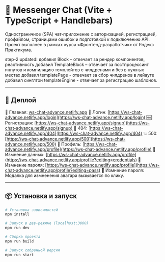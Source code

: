 # 🧩 Messenger Chat (Vite + TypeScript + Handlebars)

Одностраничное (SPA) чат-приложение с авторизацией, регистрацией, профайлом, страницами ошибок и подготовкой к подключению API.
Проект выполнен в рамках курса «Фронтенд-разработчик» от Яндекс Практикума.

step-2 updated:
добавил Block – отвечает за рендер компонентов, реактивность
добавил TemplateBlock – отвечает за постпроцессинг инпутов и компиляцию темплейтов с чилдренами и без в нужных местах
добавил templatePage - отвечает за сбор чилдренов в лейауте
добавил синглтон templateEngine - отвечает за регистрацию шаблонов.

---

## 🚀 Деплой

🔗 Главная: [ws-chat-advance.netlify.app](https://ws-chat-advance.netlify.app/)
🔐 Логин: [https://ws-chat-advance.netlify.app/login](https://ws-chat-advance.netlify.app/login)
🆕 Регистрация: [https://ws-chat-advance.netlify.app/signup](https://ws-chat-advance.netlify.app/signup)
🙈 404: [https://ws-chat-advance.netlify.app/404](https://ws-chat-advance.netlify.app/404)
💥 500: [https://ws-chat-advance.netlify.app/500](https://ws-chat-advance.netlify.app/500)
👤 Профиль: [https://ws-chat-advance.netlify.app/profile](https://ws-chat-advance.netlify.app/profile)
👤 Измнение данных: [https://ws-chat-advance.netlify.app/profile](https://ws-chat-advance.netlify.app/profile?editing=credentials)
👤 Измнение пароля: [https://ws-chat-advance.netlify.app/profile](https://ws-chat-advance.netlify.app/profile?editing=pass)
👤 Измнение пароля: Модалка для измненения аватара вызывается по клику.

---

## 📦 Установка и запуск

```bash
# Установка зависимостей
npm install

# Запуск в дев-режиме (localhost:3000)
npm run dev

# Сборка проекта
npm run build

# Запуск собранной версии
npm run start
```
